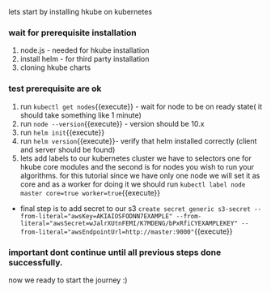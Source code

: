 lets start by installing hkube on kubernetes 

### wait for prerequisite installation 
1. node.js - needed for hkube installation
2. install helm  - for third party installation
3. cloning hkube charts  

### test prerequisite are ok 
1. run `kubectl get nodes`{{execute}} - wait for node to be on ready state( it should take something like 1 minute)
2. run `node --version`{{execute}} - version should be 10.x
3. run `helm init`{{execute}}
4. run `helm version`{{execute}}- verify that helm installed correctly  (client and server should be found)
5. lets add labels to our kubernetes cluster we have to selectors one for hkube core modules and the second is for nodes you wish to run your algorithms. for this tutorial since we have only one node we will set it as core and as a worker
for doing it we should  run `kubectl label node master core=true worker=true`{{execute}}   

-  final step is to add secret to our s3 
`create secret generic s3-secret --from-literal="awsKey=AKIAIOSFODNN7EXAMPLE" --from-literal="awsSecret=wJalrXUtnFEMI/K7MDENG/bPxRfiCYEXAMPLEKEY" --from-literal="awsEndpointUrl=http://master:9000"`{{execute}}


### important dont continue until all previous steps done successfully.   

now we ready to start the journey :)


